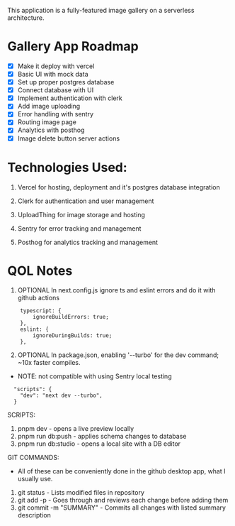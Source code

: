 This application is a fully-featured image gallery on a serverless architecture.

# Gallery App Roadmap

- [x] Make it deploy with vercel
- [x] Basic UI with mock data
- [x] Set up proper postgres database
- [x] Connect database with UI
- [x] Implement authentication with clerk
- [x] Add image uploading
- [x] Error handling with sentry
- [x] Routing image page
- [x] Analytics with posthog
- [x] Image delete button server actions

# Technologies Used:

1. Vercel for hosting, deployment and it's postgres database integration

2. Clerk for authentication and user management

3. UploadThing for image storage and hosting

4. Sentry for error tracking and management

5. Posthog for analytics tracking and management

# QOL Notes

1. OPTIONAL In next.config.js ignore ts and eslint errors and do it with github actions

```
    typescript: {
        ignoreBuildErrors: true;
    },
    eslint: {
        ignoreDuringBuilds: true;
    },
```

2. OPTIONAL In package.json, enabling '--turbo' for the dev command; ~10x faster compiles.

- NOTE: not compatible with using Sentry local testing

```
  "scripts": {
    "dev": "next dev --turbo",
  }
```

SCRIPTS:

1. pnpm dev - opens a live preview locally
2. pnpm run db:push - applies schema changes to database
3. pnpm run db:studio - opens a local site with a DB editor

GIT COMMANDS:

- All of these can be conveniently done in the github desktop app, what I usually use.

1. git status - Lists modified files in repository
2. git add -p - Goes through and reviews each change before adding them
3. git commit -m "SUMMARY" - Commits all changes with listed summary description
